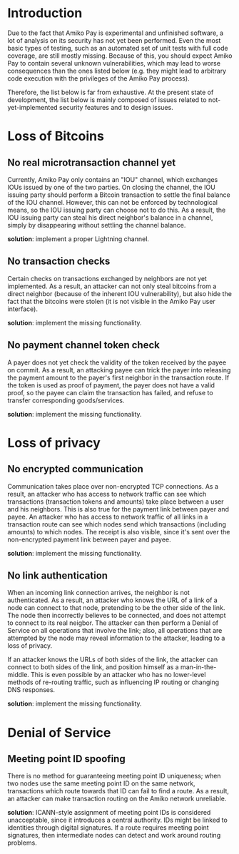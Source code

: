 Introduction
============
Due to the fact that Amiko Pay is experimental and unfinished software,
a lot of analysis on its security has not yet been performed. Even the most
basic types of testing, such as an automated set of unit tests with full code
coverage, are still mostly missing. Because of this, you should expect Amiko Pay
to contain several unknown vulnerabilities, which may lead to worse consequences
than the ones listed below (e.g. they might lead to arbitrary code execution
with the privileges of the Amiko Pay process).

Therefore, the list below is far from exhaustive. At the present state of
development, the list below is mainly composed of issues related to
not-yet-implemented security features and to design issues.


Loss of Bitcoins
=================

No real microtransaction channel yet
------------------------------------
Currently, Amiko Pay only contains an "IOU" channel, which exchanges IOUs
issued by one of the two parties. On closing the channel, the IOU issuing
party should perform a Bitcoin transaction to settle the final balance of the
IOU channel. However, this can not be enforced by technological means, so the
IOU issuing party can choose not to do this. As a result, the IOU issuing party
can steal his direct neighbor's balance in a channel, simply by disappearing
without settling the channel balance.

**solution**: implement a proper Lightning channel.


No transaction checks
---------------------
Certain checks on transactions exchanged by neighbors are not yet implemented.
As a result, an attacker can not only steal bitcoins from a direct neighbor
(because of the inherent IOU vulnerability), but also hide the fact that the
bitcoins were stolen (it is not visible in the Amiko Pay user interface).

**solution**: implement the missing functionality.


No payment channel token check
------------------------------
A payer does not yet check the validity of the token received by the payee on
commit. As a result, an attacking payee can trick the payer into releasing the
payment amount to the payer's first neighbor in the transaction route. If the
token is used as proof of payment, the payer does not have a valid proof, so the
payee can claim the transaction has failed, and refuse to transfer corresponding
goods/services.

**solution**: implement the missing functionality.


Loss of privacy
===============

No encrypted communication
--------------------------
Communication takes place over non-encrypted TCP connections. As a result, an
attacker who has access to network traffic can see which transactions
(transaction tokens and amounts) take place between a user and his neighbors.
This is also true for the payment link between payer and payee. An attacker who
has access to network traffic of all links in a transaction route can see which
nodes send which transactions (including amounts) to which nodes. The receipt is
also visible, since it's sent over the non-encrypted payment link between payer
and payee.

**solution**: implement the missing functionality.


No link authentication
----------------------
When an incoming link connection arrives, the neighbor is not authenticated.
As a result, an attacker who knows the URL of a link of a node can connect to
that node, pretending to be the other side of the link. The node then
incorrectly believes to be connected, and does not attempt to connect to its
real neigbor. The attacker can then perform a Denial of Service on all
operations that involve the link; also, all operations that are attempted by the
node may reveal information to the attacker, leading to a loss of privacy.

If an attacker knows the URLs of both sides of the link, the attacker can
connect to both sides of the link, and position himself as a man-in-the-middle.
This is even possible by an attacker who has no lower-level methods of
re-routing traffic, such as influencing IP routing or changing DNS responses.

**solution**: implement the missing functionality.


Denial of Service
=================

Meeting point ID spoofing
-------------------------
There is no method for guaranteeing meeting point ID uniqueness; when two nodes
use the same meeting point ID on the same network, transactions which route
towards that ID can fail to find a route. As a result, an attacker can make
transaction routing on the Amiko network unreliable.

**solution**: ICANN-style assignment of meeting point IDs is considered
unacceptable, since it introduces a central authority. IDs might be linked to
identities through digital signatures. If a route requires meeting point
signatures, then intermediate nodes can detect and work around routing problems.

